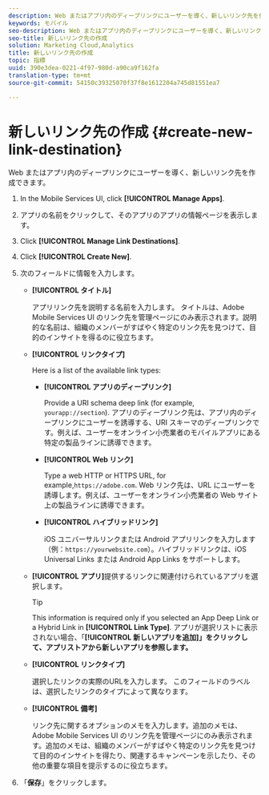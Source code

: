 ```yaml
---
description: Web またはアプリ内のディープリンクにユーザーを導く、新しいリンク先を作成できます。
keywords: モバイル
seo-description: Web またはアプリ内のディープリンクにユーザーを導く、新しいリンク先を作成できます。
seo-title: 新しいリンク先の作成
solution: Marketing Cloud,Analytics
title: 新しいリンク先の作成
topic: 指標
uuid: 390e3dea-0221-4f97-980d-a90ca9f162fa
translation-type: tm+mt
source-git-commit: 54150c39325070f37f8e1612204a745d81551ea7

---
```



# 新しいリンク先の作成 {#create-new-link-destination}

Web またはアプリ内のディープリンクにユーザーを導く、新しいリンク先を作成できます。

1. In the Mobile Services UI, click **[!UICONTROL Manage Apps]**.
1. アプリの名前をクリックして、そのアプリのアプリの情報ページを表示します。
1. Click **[!UICONTROL Manage Link Destinations]**.
1. Click **[!UICONTROL Create New]**.
1. 次のフィールドに情報を入力します。
   * **[!UICONTROL タイトル]**

      アプリリンク先を説明する名前を入力します。 タイトルは、Adobe Mobile Services UI のリンク先を管理ページにのみ表示されます。説明的な名前は、組織のメンバーがすばやく特定のリンク先を見つけて、目的のインサイトを得るのに役立ちます。

   * **[!UICONTROL リンクタイプ]**

      Here is a list of the available link types:

      * **[!UICONTROL アプリのディープリンク]**

         Provide a URI schema deep link (for example, `yourapp://section`). アプリのディープリンク先は、アプリ内のディープリンクにユーザーを誘導する、URI スキーマのディープリンクです。例えば、ユーザーをオンライン小売業者のモバイルアプリにある特定の製品ラインに誘導できます。

      * **[!UICONTROL Web リンク]**

         Type a web HTTP or HTTPS URL, for example,`https://adobe.com`. Web リンク先は、URL にユーザーを誘導します。例えば、ユーザーをオンライン小売業者の Web サイト上の製品ラインに誘導できます。

      * **[!UICONTROL ハイブリッドリンク]**

         iOS ユニバーサルリンクまたは Android アプリリンクを入力します（例：`https://yourwebsite.com`）。ハイブリッドリンクは、iOS Universal Links または Android App Links をサポートします。
   * **[!UICONTROL アプリ]**&#x200B;提供するリンクに関連付けられているアプリを選択します。

      >[!TIP]
      >
      >This information is required only if you selected an App Deep Link or a Hybrid Link in **[!UICONTROL Link Type]**. アプリが選択リストに表示されない場合、「**[!UICONTROL 新しいアプリを追加]」をクリックして、アプリストアから新しいアプリを参照します。**

   * **[!UICONTROL リンクタイプ]**

      選択したリンクの実際のURLを入力します。 このフィールドのラベルは、選択したリンクのタイプによって異なります。

   * **[!UICONTROL 備考]**

      リンク先に関するオプションのメモを入力します。追加のメモは、Adobe Mobile Services UI のリンク先を管理ページにのみ表示されます。追加のメモは、組織のメンバーがすばやく特定のリンク先を見つけて目的のインサイトを得たり、関連するキャンペーンを示したり、その他の重要な項目を提示するのに役立ちます。


1. 「**保存**」をクリックします。
